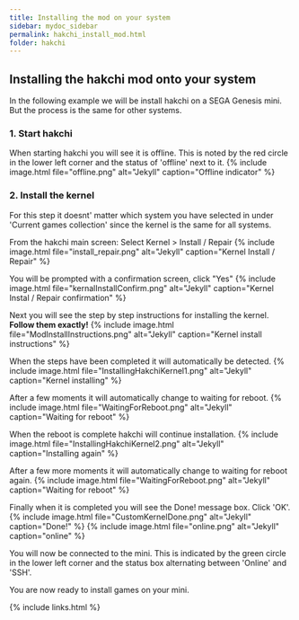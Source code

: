 ```yaml
---
title: Installing the mod on your system
sidebar: mydoc_sidebar
permalink: hakchi_install_mod.html
folder: hakchi
---
```


##  Installing the hakchi mod onto your system

In the following example we will be install hakchi on a SEGA Genesis mini.  But the process is the same for other systems.

### 1. Start hakchi
When starting hakchi you will see it is offline.  This is noted by the red circle in the lower left corner and the status of 'offline' next to it.
{% include image.html file="offline.png"  alt="Jekyll" caption="Offline indicator" %}

### 2. Install the kernel
For this step it doesnt' matter which system you have selected in under 'Current games collection' since the kernel is the same for all systems.  

From the hakchi main screen:
Select Kernel > Install / Repair
{% include image.html file="install_repair.png"  alt="Jekyll" caption="Kernel Install / Repair" %}

You will be prompted with a confirmation screen, click "Yes"
{% include image.html file="kernalInstallConfirm.png"  alt="Jekyll" caption="Kernel Instal / Repair confirmation" %}

Next you will see the step by step instructions for installing the kernel.  
**Follow them exactly!**
{% include image.html file="ModInstallInstructions.png"  alt="Jekyll" caption="Kernel install instructions" %}

When the steps have been completed it will automatically be detected.
{% include image.html file="InstallingHakchiKernel1.png"  alt="Jekyll" caption="Kernel installing" %}

After a few moments it will automatically change to waiting for reboot.
{% include image.html file="WaitingForReboot.png"  alt="Jekyll" caption="Waiting for reboot" %}

When the reboot is complete hakchi will continue installation.
{% include image.html file="InstallingHakchiKernel2.png"  alt="Jekyll" caption="Installing again" %}

After a few more moments it will automatically change to waiting for reboot again.
{% include image.html file="WaitingForReboot.png"  alt="Jekyll" caption="Waiting for reboot" %}

Finally when it is completed you will see the Done! message box.
Click 'OK'.
{% include image.html file="CustomKernelDone.png"  alt="Jekyll" caption="Done!" %}
{% include image.html file="online.png"  alt="Jekyll" caption="online" %}

You will now be connected to the mini.  This is indicated by the green circle in the lower left corner and the status box alternating between 'Online' and 'SSH'.

You are now ready to install games on your mini.


{% include links.html %}
